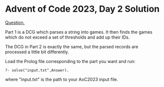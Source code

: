 # Advent of Code 2023, Day 2 Solution

[Question.](https://adventofcode.com/2023/day/2)

Part 1 is a DCG which parses a string into games. It then finds the
games which do not exceed a set of thresholds and add up their IDs.

The DCG in Part 2 is exactly the same, but the parsed records are
processed a little bit differently.

Load the Prolog file corresponding to the part you want and run:

```
?- solve("input.txt",Answer).
```
where "input.txt" is the path to your AoC2023 input file.
